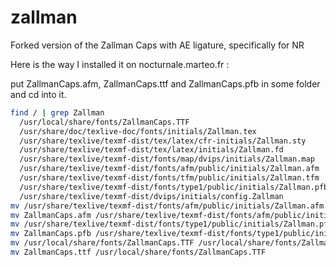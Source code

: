 # zallman
Forked version of the Zallman Caps with AE ligature, specifically for NR

Here is the way I installed it on nocturnale.marteo.fr :

put ZallmanCaps.afm, ZallmanCaps.ttf and ZallmanCaps.pfb in some folder and cd into it.

```sh
find / | grep Zallman
  /usr/local/share/fonts/ZallmanCaps.TTF
  /usr/share/doc/texlive-doc/fonts/initials/Zallman.tex
  /usr/share/texlive/texmf-dist/tex/latex/cfr-initials/Zallman.sty
  /usr/share/texlive/texmf-dist/tex/latex/initials/Zallman.fd
  /usr/share/texlive/texmf-dist/fonts/map/dvips/initials/Zallman.map
  /usr/share/texlive/texmf-dist/fonts/afm/public/initials/Zallman.afm
  /usr/share/texlive/texmf-dist/fonts/tfm/public/initials/Zallman.tfm
  /usr/share/texlive/texmf-dist/fonts/type1/public/initials/Zallman.pfb
  /usr/share/texlive/texmf-dist/dvips/initials/config.Zallman
mv /usr/share/texlive/texmf-dist/fonts/afm/public/initials/Zallman.afm /usr/share/texlive/texmf-dist/fonts/afm/public/initials/Zallman.afm.restoreme
mv ZallmanCaps.afm /usr/share/texlive/texmf-dist/fonts/afm/public/initials/Zallman.afm
mv /usr/share/texlive/texmf-dist/fonts/type1/public/initials/Zallman.pfb /usr/share/texlive/texmf-dist/fonts/type1/public/initials/Zallman.pfb.restoreme
mv ZallmanCaps.pfb /usr/share/texlive/texmf-dist/fonts/type1/public/initials/Zallman.pfb
mv /usr/local/share/fonts/ZallmanCaps.TTF /usr/local/share/fonts/ZallmanCaps.TTF.restoreme
mv ZallmanCaps.ttf /usr/local/share/fonts/ZallmanCaps.TTF
```

